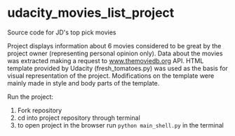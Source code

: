 # udacity_movies_list_project

Source code for JD's top pick movies

Project displays information about 6 movies considered to be great by the project owner (representing personal opinion only).
Data about the movies was extracted making a request to www.themoviedb.org API.
HTML template provided by Udacity (fresh_tomatoes.py) was used as the basis for visual representation of the project. Modifications on the template were mainly made in style and body parts of the template.

Run the project:

1. Fork repository
2. cd into project repository through terminal
3. to open project in the browser run ```python main_shell.py``` in the terminal
